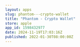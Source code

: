```yaml
---
layout: apps
slug: phantom---crypto-wallet
title: "Phantom - Crypto Wallet"
store: apple
app_id: 1598432977
date: 2024-11-19T17:03:16Z
published: 2022-01-30T08:00:00Z
---
```

